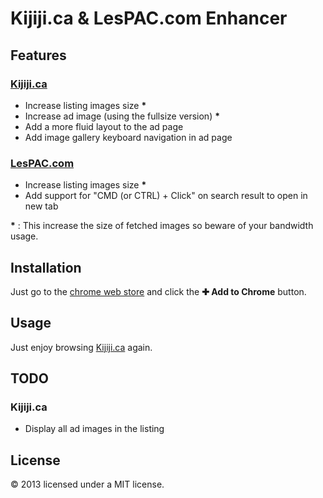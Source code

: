 # Kijiji.ca & LesPAC.com Enhancer

## Features

### [Kijiji.ca](http://www.kijiji.ca)

- Increase listing images size __*__
- Increase ad image (using the fullsize version) __*__ 
- Add a more fluid layout to the ad page
- Add image gallery keyboard navigation in ad page

### [LesPAC.com](http://www.lespac.com)

- Increase listing images size __*__
- Add support for "CMD (or CTRL) + Click" on search result to open in new tab

__*__ : This increase the size of fetched images so beware of your bandwidth usage.

## Installation

Just go to the [chrome web store](https://chrome.google.com/webstore/detail/kijijica-enhancer/milbijkclehoicmkjkaogiobhhpalokf) and click the **✚ Add to Chrome** button.


## Usage

Just enjoy browsing [Kijiji.ca](http://kijiji.ca) again.


## TODO

### Kijiji.ca
- Display all ad images in the listing

## License

© 2013 licensed under a MIT license.
